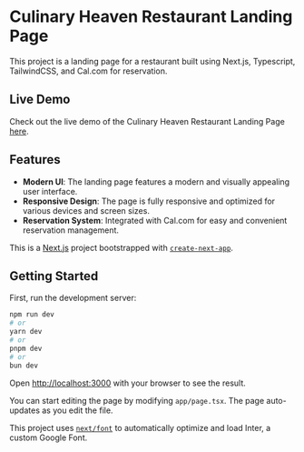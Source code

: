 # Culinary Heaven Restaurant Landing Page

This project is a landing page for a restaurant built using Next.js, Typescript, TailwindCSS, and Cal.com for reservation.

## Live Demo

Check out the live demo of the Culinary Heaven Restaurant Landing Page [here](https://culinary-heaven.vercel.app/).

## Features

- **Modern UI**: The landing page features a modern and visually appealing user interface.
- **Responsive Design**: The page is fully responsive and optimized for various devices and screen sizes.
- **Reservation System**: Integrated with Cal.com for easy and convenient reservation management.



This is a [Next.js](https://nextjs.org/) project bootstrapped with [`create-next-app`](https://github.com/vercel/next.js/tree/canary/packages/create-next-app).

## Getting Started

First, run the development server:

```bash
npm run dev
# or
yarn dev
# or
pnpm dev
# or
bun dev
```

Open [http://localhost:3000](http://localhost:3000) with your browser to see the result.

You can start editing the page by modifying `app/page.tsx`. The page auto-updates as you edit the file.

This project uses [`next/font`](https://nextjs.org/docs/basic-features/font-optimization) to automatically optimize and load Inter, a custom Google Font.
